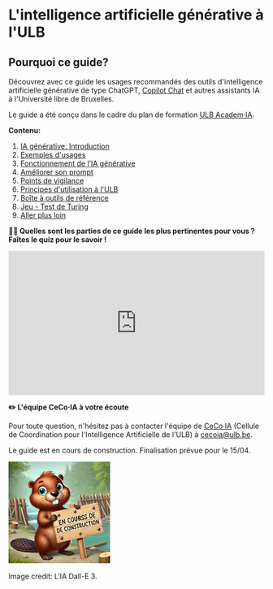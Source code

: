 # L'intelligence artificielle générative à l'ULB

## Pourquoi ce guide?

Découvrez avec ce guide les usages recommandés des outils d'intelligence artificielle générative de type ChatGPT, [Copilot Chat](https://copilot.cloud.microsoft/) et autres assistants IA à l'Université libre de Bruxelles.

Le guide a été conçu dans le cadre du plan de formation <a href="https://www.ulb.be/fr/intelligence-artificielle/academ%C2%B7ia-plan-de-formation-pour-lintelligence-artificielle" target="_blank">ULB Academ·IA</a>.

**Contenu:**

1. [IA générative: Introduction](part1)
2. [Exemples d'usages](part2)
3. [Fonctionnement de l’IA générative](part3)
4. [Améliorer son prompt](part4)
5. [Points de vigilance](part5)
6. [Principes d'utilisation à l'ULB](part6)
7. [Boîte à outils de référence](part7)
8. [Jeu - Test de Turing](part8)
9. [Aller plus loin](part9)

**👩‍🎓 Quelles sont les parties de ce guide les plus pertinentes pour vous ? Faîtes le quiz pour le savoir !**

<center>
    <div style="width: 100%;">
        <div style="position: relative; padding-bottom: 56.25%; padding-top: 0; height: 0;"><iframe title="Teste tes connaissances sur l'IA " frameborder="0" width="1200" height="675" style="position: absolute; top: 0; left: 0; width: 100%; height: 100%;" src="https://view.genially.com/675bfde6780f15e3bedbffcf" type="text/html" allowscriptaccess="always" allowfullscreen="true" scrolling="yes" allownetworking="all"></iframe> </div>
    </div>
</center>


**✏️ L'équipe CeCo·IA à votre écoute**

Pour toute question, n'hésitez pas à contacter l'équipe de [CeCo·IA](https://www.ulb.be/fr/intelligence-artificielle/academ%C2%B7ia-plan-de-formation-pour-lintelligence-artificielle) (Cellule de Coordination pour l'Intelligence Artificielle de l'ULB) à [cecoia@ulb.be](mailto:cecoia@ulb.be). 

Le guide est en cours de construction. Finalisation prévue pour le 15/04.

![beaver](beaver.png)

Image credit: L'IA Dall-E 3.



